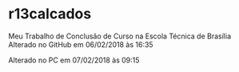 ﻿# r13calcados
Meu Trabalho de Conclusão de Curso na Escola Técnica de Brasília
Alterado no GitHub em 06/02/2018 às 16:35

Alterado no PC em 07/02/2018 às 09:15
